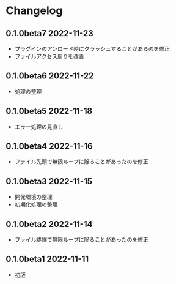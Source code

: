 # Changelog

## 0.1.0beta7 2022-11-23

- プラグインのアンロード時にクラッシュすることがあるのを修正
- ファイルアクセス周りを改善

## 0.1.0beta6 2022-11-22

- 処理の整理

## 0.1.0beta5 2022-11-18

- エラー処理の見直し

## 0.1.0beta4 2022-11-16

- ファイル先頭で無限ループに陥ることがあったのを修正

## 0.1.0beta3 2022-11-15

- 開発環境の整理
- 初期化処理の整理

## 0.1.0beta2 2022-11-14

- ファイル終端で無限ループに陥ることがあったのを修正

## 0.1.0beta1 2022-11-11

- 初版
